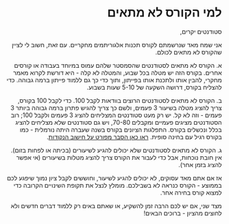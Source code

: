 <div dir='rtl' lang='he'>

למי הקורס לא מתאים
==================

סטודנטים יקרים,

אני שמח מאד שנרשמתם לקורס תכנות אלגוריתמים מחקריים.
עם זאת, חשוב לי לציין שהקורס לא מתאים לכולם.

א. הקורס לא מתאים לסטודנטים שהסמסטר שלהם עמוס במיוחד בעבודה או קורסים אחרים.
בקורס הזה יש מטלה בכל שבוע, והמטלה לא קלה - היא דורשת לקרוא מאמר מחקרי,
להבין אותו ולתכנת אותו בפייתון, ותוך כדי כך גם ללמוד פייתון ברמה גבוהה.
כדי להצליח בקורס, דרושה השקעה של 5-10 שעות בשבוע.

ב. הקורס לא מתאים לסטודנטים הרוצים בוודאות לקבל 100.
כדי לקבל 100 בקורס, צריך להציג מטלה בשיעור 3 פעמים, ולשם כך צריך להגיש פתרון 
ברמה גבוהה ביותר 3 פעמים - וזה לא קל. 
יש רק מעט סטודנטים המצליחים להציג 3 פעמים ולקבל 100;
רוב הסטודנטים מציגים פעמיים ומקבלים 70-80, ויש גם סטודנטים שלא מצליחים להציג בכלל ונכשלים בקורס.
התפלגות הציונים בקורס בשנה שעברה היתה נורמלית - כמו בקורס רגיל עם בחינה סופית.
[ראו כאן הסבר מפורט על חישוב הנקודות](grade-rules.md).

ג. הקורס לא מתאים לסטודנטים שלא יכולים להגיע לשיעורים (בכיתה או לפחות בזום).
אין חובת נוכחות, אבל כדי לעבור את הקורס צריך להציג מטלות בשיעורים (אי אפשר להציג בזמן אחר).

אז אם אתם מאד עסוקים, לא יכולים להגיע לשיעור, וחוששים לקבל ציון נמוך שיפגע לכם בממוצע - הקורס כנראה לא בשבילכם. מומלץ לנצל את תקופת השינויים הקרובה כדי למצוא קורס בחירה אחר.

מצד שני, אם יש לכם הרבה זמן להשקיע, או שאתם באים רק ללמוד דברים חדשים ולא לחוצים מהציון - ברוכים הבאים!
</div>
